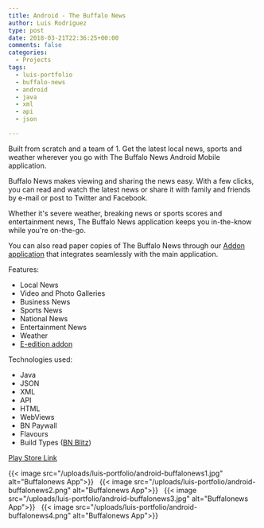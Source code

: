 ```yaml
---
title: Android - The Buffalo News
author: Luis Rodriguez
type: post
date: 2018-03-21T22:36:25+00:00
comments: false
categories:
  - Projects
tags:
  - luis-portfolio
  - buffalo-news
  - android
  - java
  - xml
  - api
  - json

---
```


Built from scratch and a team of 1. Get the latest local news, sports and weather wherever you go with The Buffalo News Android Mobile application.

Buffalo News makes viewing and sharing the news easy. With a few clicks, you can read and watch the latest news or share it with family and friends by e-mail or post to Twitter and Facebook.

Whether it's severe weather, breaking news or sports scores and entertainment news, The Buffalo News application keeps you in-the-know while you're on-the-go.

You can also read paper copies of The Buffalo News through our [Addon application](/post/projects/android-buffalonews-addon) that integrates seamlessly with the main application.

<!--more-->

Features:

 - Local News
 - Video and Photo Galleries
 - Business News
 - Sports News
 - National News
 - Entertainment News
 - Weather
 - [E-edition addon](/post/projects/android-buffalonews-addon)

Technologies used:

 - Java
 - JSON
 - XML
 - API
 - HTML
 - WebViews
 - BN Paywall
 - Flavours
 - Build Types ([BN Blitz](/post/projects/android-bn-blitz))

[Play Store Link](https://play.google.com/store/apps/details?id=com.whiz.buffalo)

{{< image src="/uploads/luis-portfolio/android-buffalonews1.jpg" alt="Buffalonews App">}}
&nbsp;
{{< image src="/uploads/luis-portfolio/android-buffalonews2.png" alt="Buffalonews App">}}
&nbsp;
{{< image src="/uploads/luis-portfolio/android-buffalonews3.jpg" alt="Buffalonews App">}}
&nbsp;
{{< image src="/uploads/luis-portfolio/android-buffalonews4.png" alt="Buffalonews App">}}